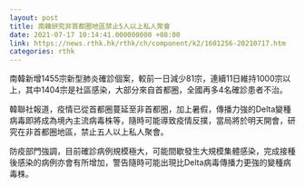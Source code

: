 ```yaml
---
layout: post
title: 南韓研究非首都圈地區禁止5人以上私人聚會
date: 2021-07-17 10:14:41.000000000 +08:00
link: https://news.rthk.hk/rthk/ch/component/k2/1601256-20210717.htm
categories: rthk
---
```


南韓新增1455宗新型肺炎確診個案，較前一日減少81宗，連續11日維持1000宗以上，其中1404宗是社區感染，大部分來自首都圈，全國再多4名確診患者不治。

韓聯社報道，疫情已從首都圈蔓延至非首都圈，加上暑假，傳播力強的Delta變種病毒即將成為境內主流病毒株等，隨時可能導致疫情反撲，當局將於明天開會，研究在非首都圈地區，禁止五人以上私人聚會。

防疫部門強調，目前確診病例規模極大，可能間歇發生大規模集體感染，完成接種後感染的病例亦會有所增加，警告隨時可能出現比Delta病毒傳播力更強的變種病毒株。
